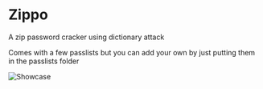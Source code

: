 # Zippo
A zip password cracker using dictionary attack

Comes with a few passlists but you can add your own by just putting them in the passlists folder

![Showcase](https://github.com/Duckiling/Zippo/assets/71728936/fccc868a-ffb6-4f25-a6fd-dbbd30a754c5)

